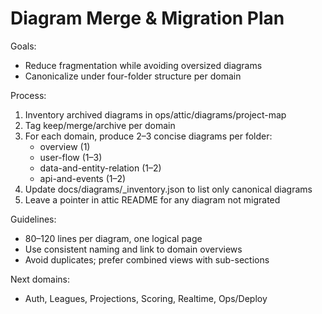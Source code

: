# Diagram Merge & Migration Plan

Goals:
- Reduce fragmentation while avoiding oversized diagrams
- Canonicalize under four-folder structure per domain

Process:
1) Inventory archived diagrams in ops/attic/diagrams/project-map
2) Tag keep/merge/archive per domain
3) For each domain, produce 2–3 concise diagrams per folder:
   - overview (1)
   - user-flow (1–3)
   - data-and-entity-relation (1–2)
   - api-and-events (1–2)
4) Update docs/diagrams/_inventory.json to list only canonical diagrams
5) Leave a pointer in attic README for any diagram not migrated

Guidelines:
- 80–120 lines per diagram, one logical page
- Use consistent naming and link to domain overviews
- Avoid duplicates; prefer combined views with sub-sections

Next domains:
- Auth, Leagues, Projections, Scoring, Realtime, Ops/Deploy


